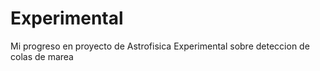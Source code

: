 # Experimental
Mi progreso en proyecto de Astrofisica Experimental sobre deteccion de colas de marea
